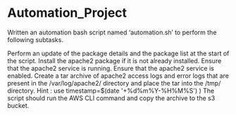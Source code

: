 # Automation_Project
Written an automation bash script named ‘automation.sh’ to perform the following subtasks.  

Perform an update of the package details and the package list at the start of the script.
Install the apache2 package if it is not already installed.
Ensure that the apache2 service is running. 
Ensure that the apache2 service is enabled.
Create a tar archive of apache2 access logs and error logs that are present in the /var/log/apache2/ directory and place the tar into the /tmp/ directory.                                                            Hint : use timestamp=$(date '+%d%m%Y-%H%M%S') )
The script should run the AWS CLI command and copy the archive to the s3 bucket.
